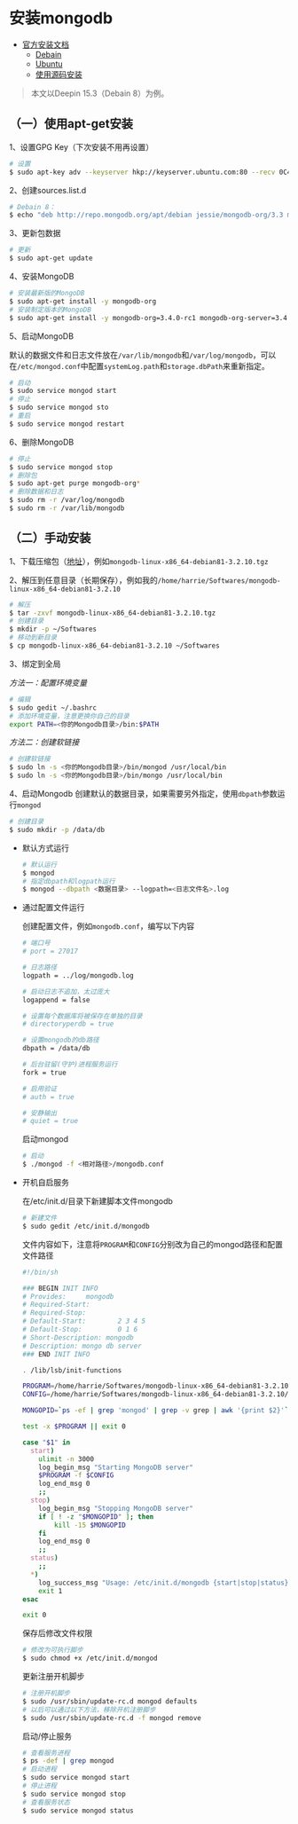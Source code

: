 # 安装mongodb

- [官方安装文档](https://docs.mongodb.com/master/administration/install-on-linux/)
  - [Debain](https://docs.mongodb.com/master/tutorial/install-mongodb-on-debian/)
  - [Ubuntu](https://docs.mongodb.com/master/tutorial/install-mongodb-on-ubuntu/)
  - [使用源码安装](https://docs.mongodb.com/manual/tutorial/install-mongodb-on-linux/)

> 本文以Deepin 15.3（Debain 8）为例。

## （一）使用apt-get安装

1、设置GPG Key（下次安装不用再设置）

```bash
# 设置
$ sudo apt-key adv --keyserver hkp://keyserver.ubuntu.com:80 --recv 0C49F3730359A14518585931BC711F9BA15703C6
```

2、创建sources.list.d

```bash
# Debain 8：
$ echo "deb http://repo.mongodb.org/apt/debian jessie/mongodb-org/3.3 main" | sudo tee /etc/apt/sources.list.d/mongodb-org-3.4.list
```

3、更新包数据

```bash
# 更新
$ sudo apt-get update
```

4、安装MongoDB

```bash
# 安装最新版的MongoDB
$ sudo apt-get install -y mongodb-org
# 安装制定版本的MongoDB
$ sudo apt-get install -y mongodb-org=3.4.0-rc1 mongodb-org-server=3.4.0-rc1 mongodb-org-shell=3.4.0-rc1 mongodb-org-mongos=3.4.0-rc1 mongodb-org-tools=3.4.0-rc1
```

5、启动MongoDB

默认的数据文件和日志文件放在`/var/lib/mongodb`和`/var/log/mongodb`，可以在`/etc/mongod.conf`中配置`systemLog.path`和`storage.dbPath`来重新指定。

```bash
# 启动
$ sudo service mongod start
# 停止
$ sudo service mongod sto
# 重启
$ sudo service mongod restart
```

6、删除MongoDB

```bash
# 停止
$ sudo service mongod stop
# 删除包
$ sudo apt-get purge mongodb-org*
# 删除数据和日志
$ sudo rm -r /var/log/mongodb
$ sudo rm -r /var/lib/mongodb
```

## （二）手动安装

1、下载压缩包（[地址](https://www.mongodb.com/download-center?jmp=docs)），例如`mongodb-linux-x86_64-debian81-3.2.10.tgz`

2、解压到任意目录（长期保存），例如我的`/home/harrie/Softwares/mongodb-linux-x86_64-debian81-3.2.10`

```bash
# 解压
$ tar -zxvf mongodb-linux-x86_64-debian81-3.2.10.tgz
# 创建目录
$ mkdir -p ~/Softwares
# 移动到新目录
$ cp mongodb-linux-x86_64-debian81-3.2.10 ~/Softwares
```

3、绑定到全局

*方法一：配置环境变量*

```bash
# 编辑
$ sudo gedit ~/.bashrc
# 添加环境变量，注意更换你自己的目录
export PATH=<你的Mongodb目录>/bin:$PATH
```

*方法二：创建软链接*

```bash
# 创建软链接
$ sudo ln -s <你的Mongodb目录>/bin/mongod /usr/local/bin
$ sudo ln -s <你的Mongodb目录>/bin/mongo /usr/local/bin
```

4、启动Mongodb
创建默认的数据目录，如果需要另外指定，使用`dbpath`参数运行`mongod`

```bash
# 创建目录
$ sudo mkdir -p /data/db
```

- 默认方式运行

  ```bash
  # 默认运行
  $ mongod
  # 指定dbpath和logpath运行
  $ mongod --dbpath <数据目录> --logpath=<日志文件名>.log
  ```

- 通过配置文件运行

  创建配置文件，例如`mongodb.conf`，编写以下内容

  ```bash
  # 端口号
  # port = 27017

  # 日志路径
  logpath = ../log/mongodb.log

  # 启动日志不追加，太过庞大
  logappend = false

  # 设置每个数据库将被保存在单独的目录
  # directoryperdb = true

  # 设置mongodb的db路径
  dbpath = /data/db

  # 后台驻留(守护)进程服务运行
  fork = true

  # 启用验证
  # auth = true

  # 安静输出
  # quiet = true
  ```

  启动mongod

  ```bash
  # 启动
  $ ./mongod -f <相对路径>/mongodb.conf
  ```

- 开机自启服务

  在/etc/init.d/目录下新建脚本文件mongodb
  ```bash
  # 新建文件
  $ sudo gedit /etc/init.d/mongodb
  ```

  文件内容如下，注意将`PROGRAM`和`CONFIG`分别改为自己的mongod路径和配置文件路径
  ```bash
  #!/bin/sh

  ### BEGIN INIT INFO
  # Provides:     mongodb
  # Required-Start:
  # Required-Stop:
  # Default-Start:        2 3 4 5
  # Default-Stop:         0 1 6
  # Short-Description: mongodb
  # Description: mongo db server
  ### END INIT INFO

  . /lib/lsb/init-functions

  PROGRAM=/home/harrie/Softwares/mongodb-linux-x86_64-debian81-3.2.10/bin/mongod
  CONFIG=/home/harrie/Softwares/mongodb-linux-x86_64-debian81-3.2.10/bin/mongodb.conf

  MONGOPID=`ps -ef | grep 'mongod' | grep -v grep | awk '{print $2}'`

  test -x $PROGRAM || exit 0

  case "$1" in
    start)
      ulimit -n 3000
      log_begin_msg "Starting MongoDB server"
      $PROGRAM -f $CONFIG
      log_end_msg 0
      ;;
    stop)
      log_begin_msg "Stopping MongoDB server"
      if [ ! -z "$MONGOPID" ]; then
          kill -15 $MONGOPID
      fi
      log_end_msg 0
      ;;
    status)
      ;;
    *)
      log_success_msg "Usage: /etc/init.d/mongodb {start|stop|status}"
      exit 1
  esac

  exit 0
  ```

  保存后修改文件权限
  ```bash
  # 修改为可执行脚步
  $ sudo chmod +x /etc/init.d/mongod
  ```

  更新注册开机脚步
  ```bash
  # 注册开机脚步
  $ sudo /usr/sbin/update-rc.d mongod defaults
  # 以后可以通过以下方法，移除开机注册脚步
  $ sudo /usr/sbin/update-rc.d -f mongod remove
  ```

  启动/停止服务
  ```bash
  # 查看服务进程
  $ ps -def | grep mongod
  # 启动进程
  $ sudo service mongod start
  # 停止进程
  $ sudo service mongod stop
  # 查看服务状态
  $ sudo service mongod status
  ```